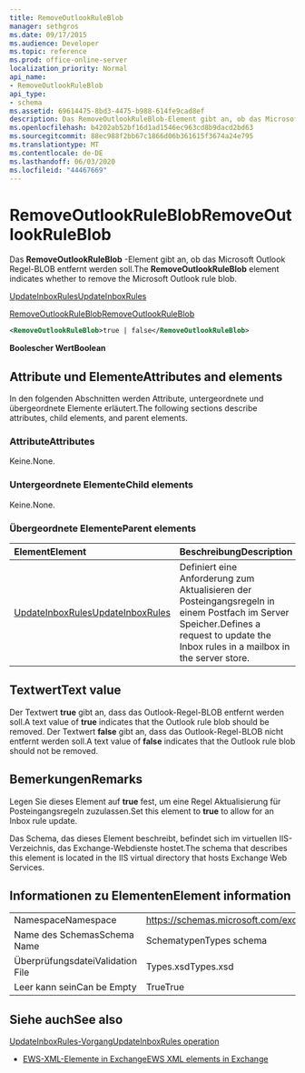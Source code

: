 ```yaml
---
title: RemoveOutlookRuleBlob
manager: sethgros
ms.date: 09/17/2015
ms.audience: Developer
ms.topic: reference
ms.prod: office-online-server
localization_priority: Normal
api_name:
- RemoveOutlookRuleBlob
api_type:
- schema
ms.assetid: 69614475-8bd3-4475-b988-614fe9cad8ef
description: Das RemoveOutlookRuleBlob-Element gibt an, ob das Microsoft Outlook Regel-BLOB entfernt werden soll.
ms.openlocfilehash: b4202ab52bf16d1ad1546ec963cd8b9dacd2bd63
ms.sourcegitcommit: 88ec988f2bb67c1866d06b361615f3674a24e795
ms.translationtype: MT
ms.contentlocale: de-DE
ms.lasthandoff: 06/03/2020
ms.locfileid: "44467669"
---
```

# <a name="removeoutlookruleblob"></a><span data-ttu-id="928ef-103">RemoveOutlookRuleBlob</span><span class="sxs-lookup"><span data-stu-id="928ef-103">RemoveOutlookRuleBlob</span></span>

<span data-ttu-id="928ef-104">Das **RemoveOutlookRuleBlob** -Element gibt an, ob das Microsoft Outlook Regel-BLOB entfernt werden soll.</span><span class="sxs-lookup"><span data-stu-id="928ef-104">The **RemoveOutlookRuleBlob** element indicates whether to remove the Microsoft Outlook rule blob.</span></span> 
  
[<span data-ttu-id="928ef-105">UpdateInboxRules</span><span class="sxs-lookup"><span data-stu-id="928ef-105">UpdateInboxRules</span></span>](updateinboxrules.md)
  
[<span data-ttu-id="928ef-106">RemoveOutlookRuleBlob</span><span class="sxs-lookup"><span data-stu-id="928ef-106">RemoveOutlookRuleBlob</span></span>](removeoutlookruleblob.md)
  
```XML
<RemoveOutlookRuleBlob>true | false</RemoveOutlookRuleBlob>
```

 <span data-ttu-id="928ef-107">**Boolescher Wert**</span><span class="sxs-lookup"><span data-stu-id="928ef-107">**Boolean**</span></span>
## <a name="attributes-and-elements"></a><span data-ttu-id="928ef-108">Attribute und Elemente</span><span class="sxs-lookup"><span data-stu-id="928ef-108">Attributes and elements</span></span>

<span data-ttu-id="928ef-109">In den folgenden Abschnitten werden Attribute, untergeordnete und übergeordnete Elemente erläutert.</span><span class="sxs-lookup"><span data-stu-id="928ef-109">The following sections describe attributes, child elements, and parent elements.</span></span>
  
### <a name="attributes"></a><span data-ttu-id="928ef-110">Attribute</span><span class="sxs-lookup"><span data-stu-id="928ef-110">Attributes</span></span>

<span data-ttu-id="928ef-111">Keine.</span><span class="sxs-lookup"><span data-stu-id="928ef-111">None.</span></span>
  
### <a name="child-elements"></a><span data-ttu-id="928ef-112">Untergeordnete Elemente</span><span class="sxs-lookup"><span data-stu-id="928ef-112">Child elements</span></span>

<span data-ttu-id="928ef-113">Keine.</span><span class="sxs-lookup"><span data-stu-id="928ef-113">None.</span></span>
  
### <a name="parent-elements"></a><span data-ttu-id="928ef-114">Übergeordnete Elemente</span><span class="sxs-lookup"><span data-stu-id="928ef-114">Parent elements</span></span>

|<span data-ttu-id="928ef-115">**Element**</span><span class="sxs-lookup"><span data-stu-id="928ef-115">**Element**</span></span>|<span data-ttu-id="928ef-116">**Beschreibung**</span><span class="sxs-lookup"><span data-stu-id="928ef-116">**Description**</span></span>|
|:-----|:-----|
|[<span data-ttu-id="928ef-117">UpdateInboxRules</span><span class="sxs-lookup"><span data-stu-id="928ef-117">UpdateInboxRules</span></span>](updateinboxrules.md) <br/> |<span data-ttu-id="928ef-118">Definiert eine Anforderung zum Aktualisieren der Posteingangsregeln in einem Postfach im Server Speicher.</span><span class="sxs-lookup"><span data-stu-id="928ef-118">Defines a request to update the Inbox rules in a mailbox in the server store.</span></span>  <br/> |
   
## <a name="text-value"></a><span data-ttu-id="928ef-119">Textwert</span><span class="sxs-lookup"><span data-stu-id="928ef-119">Text value</span></span>

<span data-ttu-id="928ef-120">Der Textwert **true** gibt an, dass das Outlook-Regel-BLOB entfernt werden soll.</span><span class="sxs-lookup"><span data-stu-id="928ef-120">A text value of **true** indicates that the Outlook rule blob should be removed.</span></span> <span data-ttu-id="928ef-121">Der Textwert **false** gibt an, dass das Outlook-Regel-BLOB nicht entfernt werden soll.</span><span class="sxs-lookup"><span data-stu-id="928ef-121">A text value of **false** indicates that the Outlook rule blob should not be removed.</span></span> 
  
## <a name="remarks"></a><span data-ttu-id="928ef-122">Bemerkungen</span><span class="sxs-lookup"><span data-stu-id="928ef-122">Remarks</span></span>

<span data-ttu-id="928ef-123">Legen Sie dieses Element auf **true** fest, um eine Regel Aktualisierung für Posteingangsregeln zuzulassen.</span><span class="sxs-lookup"><span data-stu-id="928ef-123">Set this element to **true** to allow for an Inbox rule update.</span></span> 
  
<span data-ttu-id="928ef-124">Das Schema, das dieses Element beschreibt, befindet sich im virtuellen IIS-Verzeichnis, das Exchange-Webdienste hostet.</span><span class="sxs-lookup"><span data-stu-id="928ef-124">The schema that describes this element is located in the IIS virtual directory that hosts Exchange Web Services.</span></span>
  
## <a name="element-information"></a><span data-ttu-id="928ef-125">Informationen zu Elementen</span><span class="sxs-lookup"><span data-stu-id="928ef-125">Element information</span></span>

|||
|:-----|:-----|
|<span data-ttu-id="928ef-126">Namespace</span><span class="sxs-lookup"><span data-stu-id="928ef-126">Namespace</span></span>  <br/> |https://schemas.microsoft.com/exchange/services/2006/types  <br/> |
|<span data-ttu-id="928ef-127">Name des Schemas</span><span class="sxs-lookup"><span data-stu-id="928ef-127">Schema Name</span></span>  <br/> |<span data-ttu-id="928ef-128">Schematypen</span><span class="sxs-lookup"><span data-stu-id="928ef-128">Types schema</span></span>  <br/> |
|<span data-ttu-id="928ef-129">Überprüfungsdatei</span><span class="sxs-lookup"><span data-stu-id="928ef-129">Validation File</span></span>  <br/> |<span data-ttu-id="928ef-130">Types.xsd</span><span class="sxs-lookup"><span data-stu-id="928ef-130">Types.xsd</span></span>  <br/> |
|<span data-ttu-id="928ef-131">Leer kann sein</span><span class="sxs-lookup"><span data-stu-id="928ef-131">Can be Empty</span></span>  <br/> |<span data-ttu-id="928ef-132">True</span><span class="sxs-lookup"><span data-stu-id="928ef-132">True</span></span>  <br/> |
   
## <a name="see-also"></a><span data-ttu-id="928ef-133">Siehe auch</span><span class="sxs-lookup"><span data-stu-id="928ef-133">See also</span></span>



[<span data-ttu-id="928ef-134">UpdateInboxRules-Vorgang</span><span class="sxs-lookup"><span data-stu-id="928ef-134">UpdateInboxRules operation</span></span>](updateinboxrules-operation.md)


- [<span data-ttu-id="928ef-135">EWS-XML-Elemente in Exchange</span><span class="sxs-lookup"><span data-stu-id="928ef-135">EWS XML elements in Exchange</span></span>](ews-xml-elements-in-exchange.md)

